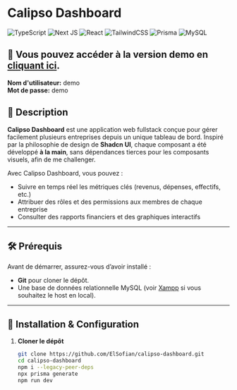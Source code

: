 # Calipso Dashboard

![TypeScript](https://img.shields.io/badge/typescript-%23007ACC.svg?style=for-the-badge&logo=typescript&logoColor=white)
![Next JS](https://img.shields.io/badge/Next-black?style=for-the-badge&logo=next.js&logoColor=white)
![React](https://img.shields.io/badge/react-%2320232a.svg?style=for-the-badge&logo=react&logoColor=%2361DAFB)
![TailwindCSS](https://img.shields.io/badge/tailwindcss-%2338B2AC.svg?style=for-the-badge&logo=tailwind-css&logoColor=white)
![Prisma](https://img.shields.io/badge/Prisma-3982CE?style=for-the-badge&logo=Prisma&logoColor=white)
![MySQL](https://img.shields.io/badge/mysql-4479A1.svg?style=for-the-badge&logo=mysql&logoColor=white)

## 💫 Vous pouvez accéder à la version demo en [cliquant ici](https://demo.calipso.me).   
**Nom d'utilisateur:** demo  
**Mot de passe:** demo  

## 📖 Description

**Calipso Dashboard** est une application web fullstack conçue pour gérer facilement plusieurs entreprises depuis un unique tableau de bord. Inspiré par la philosophie de design de **Shadcn UI**, chaque composant a été développé **à la main**, sans dépendances tierces pour les composants visuels, afin de me challenger.

Avec Calipso Dashboard, vous pouvez :
- Suivre en temps réel les métriques clés (revenus, dépenses, effectifs, etc.)
- Attribuer des rôles et des permissions aux membres de chaque entreprise
- Consulter des rapports financiers et des graphiques interactifs

---

## 🛠️ Prérequis

Avant de démarrer, assurez-vous d’avoir installé :

- **Git** pour cloner le dépôt.
- Une base de données relationnelle MySQL (voir [Xampp](https://www.apachefriends.org/fr/index.html) si vous souhaitez le host en local).

---

## 🚀 Installation & Configuration

1. **Cloner le dépôt**  
   ```bash
   git clone https://github.com/ElSofian/calipso-dashboard.git
   cd calipso-dashboard
   npm i --legacy-peer-deps
   npx prisma generate
   npm run dev
